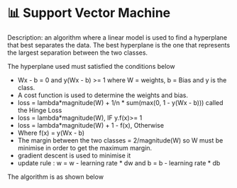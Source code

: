 # 📊 Support Vector Machine
Description: an algorithm where a linear model is used to find a hyperplane that best separates the data.
The best hyperplane is the one that represents the largest separation between the two classes.

The hyperplane used must satisfied the conditions below

- Wx - b = 0 and y(Wx - b) >= 1 where W = weights, b = Bias and y is the class.
- A cost function is used to determine the weights and bias.
- loss = lambda*magnitude(W) + 1/n * sum(max(0, 1 - y(Wx - b))) called the Hinge Loss
- loss = lambda*magnitude(W), IF y.f(x)>= 1
- loss = lambda*magnitude(W) + 1 - f(x),    Otherwise
- Where f(x) = y(Wx - b)
- The margin between the two classes = 2/magnitude(W) so W must be minimise in order to get the maximum margin.
- gradient descent is used to minimise it 
- update rule : w = w - learning rate * dw and b = b - learning rate * db

The algorithm is as shown below

       
       
